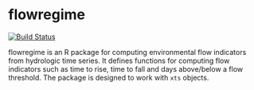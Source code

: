 flowregime
=====

[![Build Status](https://travis-ci.org/mkoohafkan/flowregime.svg)](https://travis-ci.org/mkoohafkan/flowregime)

flowregime is an R package for computing environmental flow indicators from hydrologic time series. It defines functions for computing flow indicators such as time to rise, time to fall and days above/below a flow threshold. The package is designed to work with `xts` objects.
